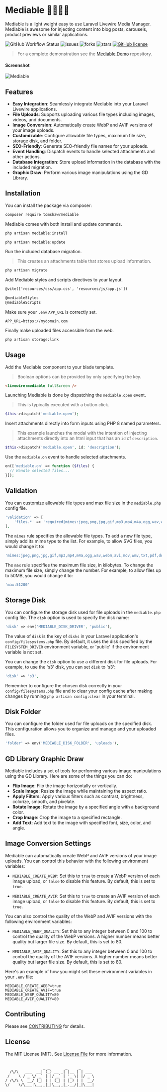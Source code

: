# Mediable 🎥📸🎵📂 

Mediable is a light weight easy to use Laravel Livewire Media Manager. Mediable is awesome for injecting content into blog posts, carousels, product previews or similar applications.

![GitHub Workflow Status](https://img.shields.io/github/actions/workflow/status/tomshaw/mediable/run-tests.yml?branch=master&style=flat-square&label=tests)
![issues](https://img.shields.io/github/issues/tomshaw/mediable?style=flat&logo=appveyor)
![forks](https://img.shields.io/github/forks/tomshaw/mediable?style=flat&logo=appveyor)
![stars](https://img.shields.io/github/stars/tomshaw/mediable?style=flat&logo=appveyor)
[![GitHub license](https://img.shields.io/github/license/tomshaw/mediable)](https://github.com/tomshaw/mediable/blob/master/LICENSE)

> For a complete demonstration see the [Mediable Demo](https://github.com/tomshaw/mediable-demo) repository.

#### Screenshot
![Mediable](https://raw.github.com/tomshaw/mediable/master/docs/mediable.jpg)

## Features

- **Easy Integration**: Seamlessly integrate Mediable into your Laravel Livewire applications.
- **File Uploads**: Supports uploading various file types including images, videos, and documents.
- **Image Conversion**: Automatically create WebP and AVIF versions of your image uploads.
- **Customizable**: Configure allowable file types, maximum file size, storage disk, and folder.
- **SEO-Friendly**: Generate SEO-friendly file names for your uploads.
- **Event Handling**: Dispatch events to handle selected attachments and other actions.
- **Database Integration**: Store upload information in the database with the included migration.
- **Graphic Draw**: Perform various image manipulations using the GD Library.

## Installation

You can install the package via composer:

```bash
composer require tomshaw/mediable
```

Mediable comes with both install and update commands.

```bash
php artisan mediable:install
```

```bash
php artisan mediable:update
```

Run the included database migration.

> This creates an attachments table that stores upload information.

```bash
php artisan migrate
```

Add Mediable styles and scripts directives to your layout.

```html
@vite(['resources/css/app.css', 'resources/js/app.js'])

@mediableStyles
@mediableScripts
```

Make sure your `.env` `APP_URL` is correctly set.

```env
APP_URL=https://mydomain.com
```

Finally make uploaded files accessible from the web.

```bash
php artisan storage:link
```

## Usage

Add the Mediable component to your blade template.

> Boolean options can be provided by only specifying the key.

```html
<livewire:mediable fullScreen />
```

Launching Mediable is done by dispatching the `mediable.open` event.

> This is typically executed with a button click.

```php
$this->dispatch('mediable.open');
```

Insert attachments directly into form inputs using PHP 8 named parameters. 

> This example launches the modal with the intention of injecting attachments directly into an html input that has an `id` of `description`.

```php
$this->dispatch('mediable.open', id: 'description');
```

Use the `mediable.on` event to handle selected attachments.

```php
on(['mediable.on' => function ($files) {
  // Handle selected files...
}]);
```

## Validation

You can customize allowable file types and max file size in the `mediable.php` config file.

```php
'validation' => [
    'files.*' => 'required|mimes:jpeg,png,jpg,gif,mp3,mp4,m4a,ogg,wav,webm,avi,mov,wmv,txt,pdf,doc,docx,xls,xlsx,ppt,pptx,zip,rar|max:10240',
],
```

The `mimes` rule specifies the allowable file types. To add a new file type, simply add its mime type to the list. For example, to allow SVG files, you would change it to:

```php
'mimes:jpeg,png,jpg,gif,mp3,mp4,m4a,ogg,wav,webm,avi,mov,wmv,txt,pdf,doc,docx,xls,xlsx,ppt,pptx,zip,rar,svg'
```

The `max` rule specifies the maximum file size, in kilobytes. To change the maximum file size, simply change the number. For example, to allow files up to 50MB, you would change it to:

```php
'max:51200'
```

## Storage Disk

You can configure the storage disk used for file uploads in the `mediable.php` config file. The `disk` option is used to specify the disk name:

```php
'disk' => env('MEDIABLE_DISK_DRIVER', 'public'),
```

The value of `disk` is the key of `disks` in your Laravel application's `config/filesystems.php` file. By default, it uses the disk specified by the `FILESYSTEM_DRIVER` environment variable, or 'public' if the environment variable is not set.

You can change the `disk` option to use a different disk for file uploads. For example, to use the 's3' disk, you can set `disk` to 's3':

```php
'disk' => 's3',
```

Remember to configure the chosen disk correctly in your `config/filesystems.php` file and to clear your config cache after making changes by running `php artisan config:clear` in your terminal.

## Disk Folder

You can configure the folder used for file uploads on the specified disk. This configuration allows you to organize and manage and your uploaded files.

```php
'folder' => env('MEDIABLE_DISK_FOLDER', 'uploads'),
```

## GD Library Graphic Draw

Mediable includes a set of tools for performing various image manipulations using the GD Library. Here are some of the things you can do:

- **Flip Image**: Flip the image horizontally or vertically.
- **Scale Image**: Resize the image while maintaining the aspect ratio.
- **Apply Filters**: Apply various filters such as contrast, brightness, colorize, smooth, and pixelate.
- **Rotate Image**: Rotate the image by a specified angle with a background color.
- **Crop Image**: Crop the image to a specified rectangle.
- **Add Text**: Add text to the image with specified font, size, color, and angle.

## Image Conversion Settings

Mediable can automatically create WebP and AVIF versions of your image uploads. You can control this behavior with the following environment variables:

- `MEDIABLE_CREATE_WEBP`: Set this to `true` to create a WebP version of each image upload, or `false` to disable this feature. By default, this is set to `true`.

- `MEDIABLE_CREATE_AVIF`: Set this to `true` to create an AVIF version of each image upload, or `false` to disable this feature. By default, this is set to `true`.

You can also control the quality of the WebP and AVIF versions with the following environment variables:

- `MEDIABLE_WEBP_QUALITY`: Set this to any integer between 0 and 100 to control the quality of the WebP versions. A higher number means better quality but larger file size. By default, this is set to 80.

- `MEDIABLE_AVIF_QUALITY`: Set this to any integer between 0 and 100 to control the quality of the AVIF versions. A higher number means better quality but larger file size. By default, this is set to 80.

Here's an example of how you might set these environment variables in your `.env` file:

```env
MEDIABLE_CREATE_WEBP=true 
MEDIABLE_CREATE_AVIF=true 
MEDIABLE_WEBP_QUALITY=80 
MEDIABLE_AVIF_QUALITY=80
```

## Contributing

Please see [CONTRIBUTING](CONTRIBUTING.md) for details.

## License

The MIT License (MIT). See [License File](LICENSE) for more information.

```

                 _ _       _     _      
  /\/\   ___  __| (_) __ _| |__ | | ___ 
 /    \ / _ \/ _` | |/ _` | '_ \| |/ _ \
/ /\/\ \  __/ (_| | | (_| | |_) | |  __/
\/    \/\___|\__,_|_|\__,_|_.__/|_|\___|
                                        
```
